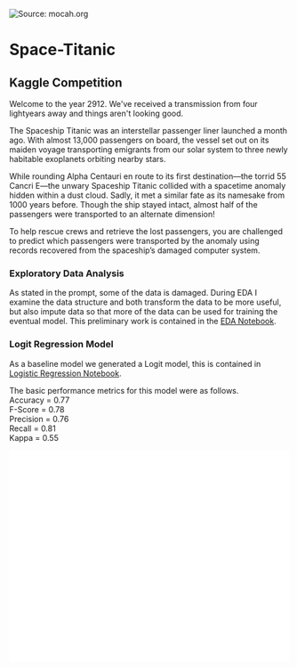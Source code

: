 ![Source: mocah.org](3004108-4346x2927-sci-fi-spaceship.jpg)
 # Space-Titanic
## Kaggle Competition

Welcome to the year 2912. We've received a transmission from four lightyears away and things aren't looking good.

The Spaceship Titanic was an interstellar passenger liner launched a month ago. With almost 13,000 passengers on board, the vessel set out on its maiden voyage transporting emigrants from our solar system to three newly habitable exoplanets orbiting nearby stars.

While rounding Alpha Centauri en route to its first destination—the torrid 55 Cancri E—the unwary Spaceship Titanic collided with a spacetime anomaly hidden within a dust cloud. Sadly, it met a similar fate as its namesake from 1000 years before. Though the ship stayed intact, almost half of the passengers were transported to an alternate dimension!

To help rescue crews and retrieve the lost passengers, you are challenged to predict which passengers were transported by the anomaly using records recovered from the spaceship’s damaged computer system.

### Exploratory Data Analysis
As stated in the prompt, some of the data is damaged. During EDA I examine the data structure and both transform the data to be more useful, but also impute data so that more of the data can be used for training the eventual model.  This preliminary work is contained in the [EDA Notebook](https://github.com/WestlakeData/Space-Titanic/blob/main/EDA.ipynb).

### Logit Regression Model
As a baseline model we generated a Logit model, this is contained in [Logistic Regression Notebook](https://github.com/WestlakeData/Space-Titanic/blob/main/Logit%20Modelling.ipynb).

The basic performance metrics for this model were as follows.  
Accuracy =   0.77  
F-Score =    0.78  
Precision =  0.76  
Recall =     0.81  
Kappa =      0.55  

![Source: ROC_AUC Curve](logit_roc_auc.jpg)

